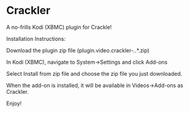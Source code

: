 Crackler
========

A no-frills Kodi (XBMC) plugin for Crackle!

Installation Instructions:

Download the plugin zip file (plugin.video.crackler-*.*.*.zip)

In Kodi (XBMC), navigate to System->Settings and click Add-ons

Select Install from zip file and choose the zip file you just downloaded.

When the add-on is installed, it will be available in Videos->Add-ons as Crackler.

Enjoy!

